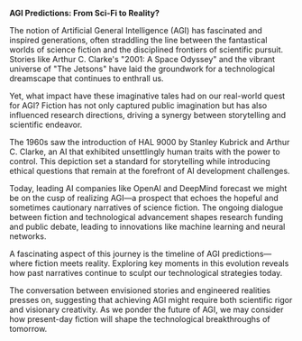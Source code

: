 **AGI Predictions: From Sci-Fi to Reality?**

The notion of Artificial General Intelligence (AGI) has fascinated and inspired generations, often straddling the line between the fantastical worlds of science fiction and the disciplined frontiers of scientific pursuit. Stories like Arthur C. Clarke's "2001: A Space Odyssey" and the vibrant universe of "The Jetsons" have laid the groundwork for a technological dreamscape that continues to enthrall us.

Yet, what impact have these imaginative tales had on our real-world quest for AGI? Fiction has not only captured public imagination but has also influenced research directions, driving a synergy between storytelling and scientific endeavor.

The 1960s saw the introduction of HAL 9000 by Stanley Kubrick and Arthur C. Clarke, an AI that exhibited unsettlingly human traits with the power to control. This depiction set a standard for storytelling while introducing ethical questions that remain at the forefront of AI development challenges.

Today, leading AI companies like OpenAI and DeepMind forecast we might be on the cusp of realizing AGI—a prospect that echoes the hopeful and sometimes cautionary narratives of science fiction. The ongoing dialogue between fiction and technological advancement shapes research funding and public debate, leading to innovations like machine learning and neural networks.

A fascinating aspect of this journey is the timeline of AGI predictions—where fiction meets reality. Exploring key moments in this evolution reveals how past narratives continue to sculpt our technological strategies today.

The conversation between envisioned stories and engineered realities presses on, suggesting that achieving AGI might require both scientific rigor and visionary creativity. As we ponder the future of AGI, we may consider how present-day fiction will shape the technological breakthroughs of tomorrow.